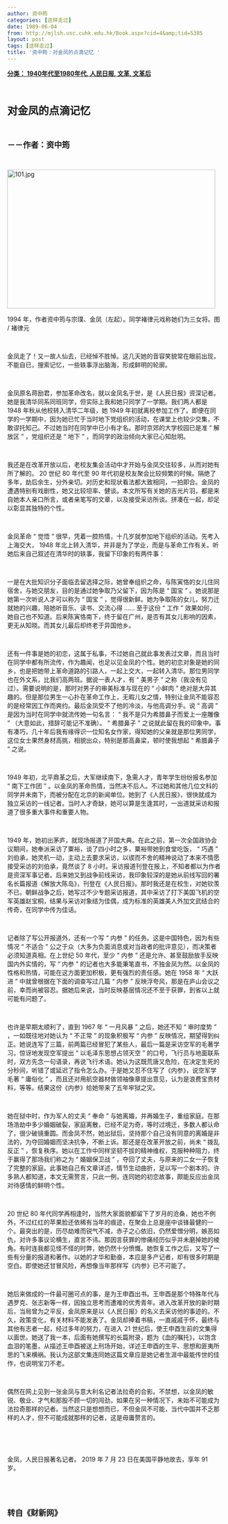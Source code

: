 ```yaml
---
author: 资中筠
categories: [这样走过]
date: 1989-06-04
from: http://mjlsh.usc.cuhk.edu.hk/Book.aspx?cid=4&amp;tid=5385
layout: post
tags: [这样走过]
title: '资中筠：对金凤的点滴记忆 '
---
```


<div style="margin: 15px 10px 10px 0px;">
<div>
<span id="ctl00_ContentPlaceHolder1_chapter1_SubjectLabel" style="font-weight:bold;text-decoration:underline;">
   分类： 1940年代至1980年代, 人民日报, 文革, 文革后
  </span>
</div>
<p class="p1">
<b>
<font size="5">
<span class="s1">
</span>
<br/>
</font>
</b>
</p>
<p class="p2">
<b>
<font size="5">
<span class="s1" style="">
     对金凤的点滴记忆
    </span>
<span class="s2" style="">
<span class="Apple-converted-space" style="">
</span>
</span>
</font>
</b>
</p>
<p class="p1">
<b>
<font size="4">
<span class="s1">
</span>
<br/>
</font>
</b>
</p>
<p class="p2">
<span class="s1">
<b>
<font size="4">
     －－作者：资中筠
    </font>
</b>
</span>
</p>
<p class="p1">
<span class="s1">
</span>
<br/>
</p>
<p class="p3">
<span class="s1">
<img alt="101.jpg" border="0" height="320" src="https://i.imgur.com/eYorSG3.jpg" width="480"/>
</span>
</p>
<p class="p2">
<span class="s2">
   1994
  </span>
<span class="s1">
   年，作者资中筠与宗璞、金凤（左起）。同学褚律元戏称她们为三女将。图
  </span>
<span class="s2">
   /
  </span>
<span class="s1">
   褚律元
  </span>
</p>
<p class="p1">
<span class="s1">
</span>
<br/>
</p>
<p class="p2">
<span class="s1">
   金凤走了！又一故人仙去，已经悼不胜悼。这几天她的音容笑貌常在眼前出现，不能自已，搜索记忆，一些轶事浮出脑海，形成鲜明的轮廓。
  </span>
</p>
<p class="p1">
<span class="s1">
</span>
<br/>
</p>
<p class="p2">
<span class="s1">
   金凤原名蒋励君，参加革命改名，就以金凤名于世，是《人民日报》资深记者。她是我清华同系同班同学，但实际上我和她只同学了一学期。我们两人都是
  </span>
<span class="s2">
   1948
  </span>
<span class="s1">
   年秋从他校转入清华二年级，她
  </span>
<span class="s2">
   1949
  </span>
<span class="s1">
   年初就离校参加工作了。即便在同学的一学期中，因为她已忙于当时地下党组织的活动，在课堂上也较少交集，不敢谬托知己。不过她当时在同学中已小有才名。那时京郊的大学校园已是准
  </span>
<span class="s2">
   “
  </span>
<span class="s1">
   解放区
  </span>
<span class="s2">
   ”
  </span>
<span class="s1">
   ，党组织还是
  </span>
<span class="s2">
   “
  </span>
<span class="s1">
   地下
  </span>
<span class="s2">
   ”
  </span>
<span class="s1">
   ，而同学的政治倾向大家已心知肚明。
  </span>
</p>
<p class="p1">
<span class="s1">
</span>
<br/>
</p>
<p class="p2">
<span class="s1">
   我还是在改革开放以后，老校友集会活动中才开始与金凤交往较多，从而对她有所了解的。
  </span>
<span class="s2">
   20
  </span>
<span class="s1">
   世纪
  </span>
<span class="s2">
   80
  </span>
<span class="s1">
   年代至
  </span>
<span class="s2">
   90
  </span>
<span class="s1">
   年代初是校友聚会比较频繁的时候。隔绝了多年，劫后余生，分外亲切。对历史和现状看法都大致相同，一拍即合。金凤的遭遇特别有戏剧性，她又比较坦率、健谈。本文所写有关她的吉光片羽，都是来自她本人亲口所言，或者亲笔写的文章，以及接受采访所谈。拼凑在一起，却足以彰显其独特的个性。
  </span>
</p>
<p class="p1">
<span class="s1">
</span>
<br/>
</p>
<p class="p2">
<span class="s1">
   金凤革命
  </span>
<span class="s2">
   “
  </span>
<span class="s1">
   觉悟
  </span>
<span class="s2">
   ”
  </span>
<span class="s1">
   很早，凭着一腔热情，十几岁就参加地下组织的活动。先考入上海交大，
  </span>
<span class="s2">
   1948
  </span>
<span class="s1">
   年北上转入清华，并非是为了学业，而是与革命工作有关。听她后来自己叙述在清华时的轶事，我留下印象的有两件事：
  </span>
</p>
<p class="p1">
<span class="s1">
</span>
<br/>
</p>
<p class="p2">
<span class="s1">
   一是在大批知识分子面临去留选择之际，她曾奉组织之命，与陈寅恪的女儿住同宿舍，与她交朋友，目的是通过她争取乃父留下，因为陈是
  </span>
<span class="s2">
   “
  </span>
<span class="s1">
   国宝
  </span>
<span class="s2">
   ”
  </span>
<span class="s1">
   。她说那是她第一次听说人才可以称为
  </span>
<span class="s2">
   “
  </span>
<span class="s1">
   国宝
  </span>
<span class="s2">
   ”
  </span>
<span class="s1">
   ，觉得很新鲜。她为争取陈的女儿，努力迁就她的兴趣，陪她听音乐、读书、交流心得
  </span>
<span class="s2">
   ……
  </span>
<span class="s1">
   至于这份
  </span>
<span class="s2">
   “
  </span>
<span class="s1">
   工作
  </span>
<span class="s2">
   ”
  </span>
<span class="s1">
   效果如何，她自己也不知道。后来陈寅恪南下，终于留在广州，是否有其女儿影响的因素，更无从知晓。而其女儿最后却终老于异国他乡。
  </span>
</p>
<p class="p1">
<span class="s1">
</span>
<br/>
</p>
<p class="p2">
<span class="s1">
   还有一件事是她的初恋，这属于私事，不过她自己就此事发表过文章，而且当时在同学中都有所流传，作为趣闻，也足以见金凤的个性。她的初恋对象是她的同乡，也是把她带上革命道路的引路人，一起上交大，一起转入清华。那位男同学也在外文系，比我们高两班。据说一表人才，有
  </span>
<span class="s2">
   “
  </span>
<span class="s1">
   美男子
  </span>
<span class="s2">
   ”
  </span>
<span class="s1">
   之称（我没有见过）。需要说明的是，那时对男子的审美标准与现在的
  </span>
<span class="s2">
   “
  </span>
<span class="s1">
   小鲜肉
  </span>
<span class="s2">
   ”
  </span>
<span class="s1">
   绝对是大异其趣的。但是那位男生一心扑在革命工作上，无暇儿女之情，特别让金凤不能容忍的是经常因工作而爽约。最后金凤受不了他的冷淡，与他高调分手。说
  </span>
<span class="s2">
   “
  </span>
<span class="s1">
   高调
  </span>
<span class="s2">
   ”
  </span>
<span class="s1">
   是因为当时在同学中就流传她一句名言：
  </span>
<span class="s2">
   “
  </span>
<span class="s1">
   我不是只为希腊鼻子而爱上一座雕像
  </span>
<span class="s2">
   ”
  </span>
<span class="s1">
   （大意如此，措辞可能记不准确）。
  </span>
<span class="s2">
   “
  </span>
<span class="s1">
   希腊鼻子
  </span>
<span class="s2">
   ”
  </span>
<span class="s1">
   之说就此留在我的印象中。事有凑巧，几十年后我有缘得识一位知名女作家，得知她的父亲就是那位男同学，这位女士果然身材高挑，相貌出众，特别是那高鼻梁，顿时使我想起
  </span>
<span class="s2">
   “
  </span>
<span class="s1">
   希腊鼻子
  </span>
<span class="s2">
   ”
  </span>
<span class="s1">
   之说。
  </span>
</p>
<p class="p1">
<span class="s1">
</span>
<br/>
</p>
<p class="p2">
<span class="s2">
   1949
  </span>
<span class="s1">
   年初，北平鼎革之后，大军继续南下，急需人才，青年学生纷纷报名参加
  </span>
<span class="s2">
   “
  </span>
<span class="s1">
   南下工作团
  </span>
<span class="s2">
   ”
  </span>
<span class="s1">
   。以金凤的革命热情，当然决不后人。不过她和其他几位文科的同学并未南下，而被分配在北京的新闻单位。她到了《人民日报》，很快就成为独立采访的一线记者。当时人才奇缺，她可以算是生逢其时，一出道就采访和报道了很多重大事件和重要人物。
  </span>
</p>
<p class="p1">
<span class="s1">
</span>
<br/>
</p>
<p class="p2">
<span class="s2">
   1949
  </span>
<span class="s1">
   年，她初出茅庐，就现场报道了开国大典。在此之前，第一次全国政协会议期间，她奉派采访了粟裕，谈了四小时之多，粟裕带她到食堂吃饭，
  </span>
<span class="s2">
   “
  </span>
<span class="s1">
   巧遇
  </span>
<span class="s2">
   ”
  </span>
<span class="s1">
   刘伯承，她灵机一动，主动上去要求采访，以锲而不舍的精神说动了本来不情愿接受采访的刘伯承，竟然谈了
  </span>
<span class="s2">
   8
  </span>
<span class="s1">
   小时。采访报道刊登在报上，不知者都以为作者是资深军事记者。后来她又到战争前线采访，我印象较深的是她从前线写回的署名长篇报道《解放大陈岛》，刊登在《人民日报》。那时我还是在校生，对她钦羡不已。朝鲜战争之后，她写过不少专题采访报道，其中采访了打下美国飞机的空军英雄赵宝桐，结果与采访对象结为佳偶，成为标准的英雄美人外加文武结合的传奇，在同学中传为佳话。
  </span>
</p>
<p class="p1">
<span class="s1">
</span>
<br/>
</p>
<p class="p2">
<span class="s1">
   记者除了写公开报道外，还有一个写
  </span>
<span class="s2">
   “
  </span>
<span class="s1">
   内参
  </span>
<span class="s2">
   ”
  </span>
<span class="s1">
   的任务。这是中国特色，因为有些情况
  </span>
<span class="s2">
   “
  </span>
<span class="s1">
   不适合
  </span>
<span class="s2">
   ”
  </span>
<span class="s1">
   公之于众（大多为负面消息或对当政者的批评意见），而决策者必须知道真相。在上世纪
  </span>
<span class="s2">
   50
  </span>
<span class="s1">
   年代，至少
  </span>
<span class="s2">
   “
  </span>
<span class="s1">
   内参
  </span>
<span class="s2">
   ”
  </span>
<span class="s1">
   还是允许、甚至鼓励放手反映国内外实情的，写
  </span>
<span class="s2">
   “
  </span>
<span class="s1">
   内参
  </span>
<span class="s2">
   ”
  </span>
<span class="s1">
   的记者也大多能秉笔直书，不独金凤为然。以金凤的性格和热情，可能在这方面更加积极，更有强烈的责任感。她在
  </span>
<span class="s2">
   1958
  </span>
<span class="s1">
   年
  </span>
<span class="s2">
   “
  </span>
<span class="s1">
   大跃进
  </span>
<span class="s2">
   ”
  </span>
<span class="s1">
   中就曾根据在下面的调查写过几篇
  </span>
<span class="s2">
   “
  </span>
<span class="s1">
   内参
  </span>
<span class="s2">
   ”
  </span>
<span class="s1">
   反映浮夸风，那是在庐山会议之前，幸而尚被容忍。据她后来说，当时反映基层情况还不至于获罪，到省以上就可能有问题了。
  </span>
</p>
<p class="p1">
<span class="s1">
</span>
<br/>
</p>
<p class="p2">
<span class="s1">
   也许是早期太顺利了，直到
  </span>
<span class="s2">
   1967
  </span>
<span class="s1">
   年
  </span>
<span class="s2">
   “
  </span>
<span class="s1">
   一月风暴
  </span>
<span class="s2">
   ”
  </span>
<span class="s1">
   之后，她还不知
  </span>
<span class="s2">
   “
  </span>
<span class="s1">
   审时度势
  </span>
<span class="s2">
   ”
  </span>
<span class="s1">
   ，一如既往地对她认为
  </span>
<span class="s2">
   “
  </span>
<span class="s1">
   不正常
  </span>
<span class="s2">
   ”
  </span>
<span class="s1">
   的现象积极写
  </span>
<span class="s2">
   “
  </span>
<span class="s1">
   内参
  </span>
<span class="s2">
   ”
  </span>
<span class="s1">
   反映情况，期望得到纠正。她说连写了三篇，前两篇已经冒犯了某些人，最后一篇是采访空军的毛著学习，惊讶地发现空军提出
  </span>
<span class="s2">
   “
  </span>
<span class="s1">
   以毛泽东思想占领天空
  </span>
<span class="s2">
   ”
  </span>
<span class="s1">
   的口号，飞行员与地面联系时，双方先念一句语录，再说飞行术语。她认为这既荒唐又危险，在决定生死的分秒间，听错了或延迟了指令怎么办。于是她又忍不住写了《内参》，说空军学毛著
  </span>
<span class="s2">
   “
  </span>
<span class="s1">
   庸俗化
  </span>
<span class="s2">
   ”
  </span>
<span class="s1">
   ，而且还对用航空器材做领袖像章提出意见，认为是浪费宝贵材料，等等。结果这份《内参》给她带来了五年牢狱之灾。
  </span>
</p>
<p class="p1">
<span class="s1">
</span>
<br/>
</p>
<p class="p2">
<span class="s1">
   她在狱中时，作为军人的丈夫
  </span>
<span class="s2">
   “
  </span>
<span class="s1">
   奉命
  </span>
<span class="s2">
   ”
  </span>
<span class="s1">
   与她离婚，并再婚生子，重组家庭。在那场浩劫中多少婚姻破裂，家庭离散，已经不足为奇，等时过境迁，多数人都认命了，很少破镜重圆。而金凤不然，她出狱后，坚持那个自己没有同意的离婚是非法的，为夺回婚姻而坚决抗争，不断上诉。那还是在改革开放之前，尚未
  </span>
<span class="s2">
   “
  </span>
<span class="s1">
   拨乱反正
  </span>
<span class="s2">
   ”
  </span>
<span class="s1">
   ，恢复秩序。她以在工作中同样坚韧不拔的精神维权，克服种种阻力，终于赢得了那场我们称之为
  </span>
<span class="s2">
   “
  </span>
<span class="s1">
   婚姻保卫战
  </span>
<span class="s2">
   ”
  </span>
<span class="s1">
   ，夺回了丈夫，与原来的二女一子恢复了完整的家庭。此事她自己有文章详述，情节生动曲折，足以写一个剧本的。许多熟人都知道，本文无需赘言，只此一例，连同她的初恋故事，颇能反应出金凤对待感情的鲜明个性。
  </span>
</p>
<p class="p1">
<span class="s1">
</span>
<br/>
</p>
<p class="p2">
<span class="s2">
   20
  </span>
<span class="s1">
   世纪
  </span>
<span class="s2">
   80
  </span>
<span class="s1">
   年代同学再相逢时，当然大家面貌都留下了岁月的沧桑，她也不例外，不过红红的苹果脸还依稀有当年的痕迹，在聚会上总是座中谈锋最健的一个。最突出的是，历尽劫难而锐气不减，赤子之心依旧，仍然爱憎分明，嫉恶如仇，对许多事议论横生，直言不讳。那因言获罪的惨痛经历似乎并未磨掉她的棱角。有时连我都见怪不怪的时弊，她仍然十分愤慨。她恢复工作之后，又写了一些有分量的报道和著作。以她的才华和勤奋，本应是多产记者，却有很多时期是空白。即使她还甘冒风险，再想像当年那样写《内参》已不可能了。
  </span>
</p>
<p class="p1">
<span class="s1">
</span>
<br/>
</p>
<p class="p2">
<span class="s1">
   她后来做成的一件最可圈可点的事，是为王申酉出书。王申酉是那个特殊年代与遇罗克、张志新等一样，因独立思考而遭难的优秀青年。进入改革开放的新时期后，当局曾为之平反，金凤原来是以《人民日报》的名义去采访他的事迹的。不久，政策变化，有关材料不能发表了。金凤却捧着书稿，一直戚戚于怀，最终与其他有志者一起，经过多年的努力，在进入
  </span>
<span class="s2">
   21
  </span>
<span class="s1">
   世纪后，使王申酉生前的文集得以面世。她送了我一本，后面有她撰写的长篇附录，题为《血的嘱托》，以饱含血泪的笔墨，从描述王申酉被送上刑场开始，详述王申酉的生平、思想和匪夷所思的飞来横祸。我认为这部文集连同她这篇文章应是她记者生涯中最能传世的佳作，也说明宝刀不老。
  </span>
</p>
<p class="p1">
<span class="s1">
</span>
<br/>
</p>
<p class="p2">
<span class="s1">
   偶然在网上见到一张金凤与意大利名记者法拉奇的合影。不禁想，以金凤的敏锐、敬业、才气和那股不顾一切的闯劲，如果在另一种情况下，未始不可能成为法拉奇那样的记者。当然这只是想想而已，不但金凤不可能，当代中国并不乏那样的人才，但不可能成就那样的记者，这是毋庸赘言的。
  </span>
</p>
<p class="p1">
<span class="s1">
</span>
<br/>
</p>
<p class="p1">
<span class="s1">
</span>
<br/>
</p>
<p class="p2">
<span class="s1">
   金凤，人民日报著名记者。
  </span>
<span class="s2">
   2019
  </span>
<span class="s1">
   年
  </span>
<span class="s2">
   7
  </span>
<span class="s1">
   月
  </span>
<span class="s2">
   23
  </span>
<span class="s1">
   日在美国平静地故去，享年
  </span>
<span class="s2">
   91
  </span>
<span class="s1">
   岁。
  </span>
</p>
<p class="p1">
<span class="s1">
</span>
<br/>
</p>
<p class="p1">
<b>
<font size="4">
<span class="s1">
</span>
<br/>
</font>
</b>
</p>
<p class="p2">
<span class="s1">
<b>
<font size="4">
     转自《财新网》
    </font>
</b>
</span>
</p>
</div>
